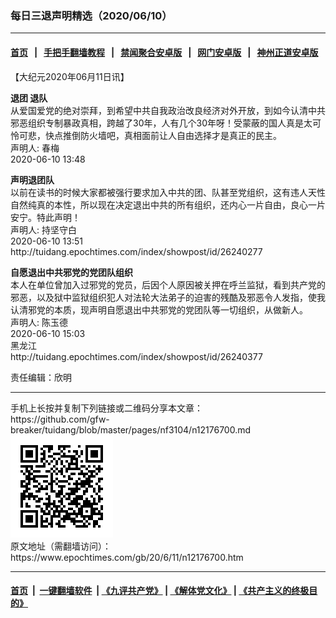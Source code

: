 ### 每日三退声明精选（2020/06/10）
------------------------

#### [首页](https://github.com/gfw-breaker/banned-news1/blob/master/README.md) &nbsp;&nbsp;|&nbsp;&nbsp; [手把手翻墙教程](https://github.com/gfw-breaker/guides/wiki) &nbsp;&nbsp;|&nbsp;&nbsp; [禁闻聚合安卓版](https://github.com/gfw-breaker/bn-android) &nbsp;&nbsp;|&nbsp;&nbsp; [网门安卓版](https://github.com/oGate2/oGate) &nbsp;&nbsp;|&nbsp;&nbsp; [神州正道安卓版](https://github.com/SzzdOgate/update) 



<div class="post_content" id="artbody" itemprop="articleBody">
 <!-- article content begin -->
 <p>
  【大纪元2020年06月11日讯】
 </p>
 <p>
  <strong>
   退团 退队
  </strong>
  <br/>
  从爱国爱党的绝对崇拜，到希望中共自我政治改良经济对外开放，到如今认清中共邪恶组织专制暴政真相，跨越了30年，人有几个30年呀！受蒙蔽的国人真是太可怜可悲，快点推倒防火墙吧，真相面前让人自由选择才是真正的民主。
  <br/>
  声明人: 春梅
  <br/>
  2020-06-10 13:48
 </p>
 <p>
  <strong>
   声明退团队
  </strong>
  <br/>
  以前在读书的时候大家都被强行要求加入中共的团、队甚至党组织，这有违人天性自然纯真的本性，所以现在决定退出中共的所有组织，还内心一片自由，良心一片安宁。特此声明！
  <br/>
  声明人: 持坚守白
  <br/>
  2020-06-10 13:51
  <br/>
  http://tuidang.epochtimes.com/index/showpost/id/26240277
 </p>
 <p>
  <strong>
   自愿退出中共邪党的党团队组织
  </strong>
  <br/>
  本人在单位曾加入过邪党的党员，后因个人原因被关押在呼兰监狱，看到共产党的邪恶，以及狱中监狱组织犯人对法轮大法弟子的迫害的残酷及邪恶令人发指，使我认清邪党的本质，现声明自愿退出中共邪党的党团队等一切组织，从做新人。
  <br/>
  声明人: 陈玉德
  <br/>
  2020-06-10 15:03
  <br/>
  黑龙江
  <br/>
  http://tuidang.epochtimes.com/index/showpost/id/26240377
 </p>
 <p>
  责任编辑：欣明
 </p>
 <!-- article content end -->
 <div id="below_article_ad">
 </div>
</div>

<hr/>
手机上长按并复制下列链接或二维码分享本文章：<br/>
https://github.com/gfw-breaker/tuidang/blob/master/pages/nf3104/n12176700.md <br/>
<a href='https://github.com/gfw-breaker/tuidang/blob/master/pages/nf3104/n12176700.md'><img src='https://github.com/gfw-breaker/tuidang/blob/master/pages/nf3104/n12176700.md.png'/></a> <br/>
原文地址（需翻墙访问）：https://www.epochtimes.com/gb/20/6/11/n12176700.htm


------------------------
#### [首页](https://github.com/gfw-breaker/banned-news/blob/master/README.md) &nbsp;|&nbsp; [一键翻墙软件](https://github.com/gfw-breaker/nogfw/blob/master/README.md) &nbsp;| [《九评共产党》](https://github.com/gfw-breaker/9ping.md/blob/master/README.md#九评之一评共产党是什么) | [《解体党文化》](https://github.com/gfw-breaker/jtdwh.md/blob/master/README.md) | [《共产主义的终极目的》](https://github.com/gfw-breaker/gczydzjmd.md/blob/master/README.md)


<img src='http://gfw-breaker.win/tuidang/pages/nf3104/n12176700.md' width='0px' height='0px'/>